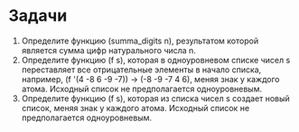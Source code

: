 # Задачи

1. Определите функцию (summa_digits n), результатом которой является сумма цифр натурального числа n.
2. Определите функцию (f s), которая в одноуровневом списке чисел s переставляет все отрицательные элементы в начало списка, например, (f '(4 -8 6 -9 -7)) -> (-8 -9 -7 4 6), меняя знак у каждого атома. Исходный список не предполагается одноуровневым.
3. Определите функцию (f s), которая из списка чисел s создает новый список, меняя знак у каждого атома. Исходный список не предполагается одноуровневым.
